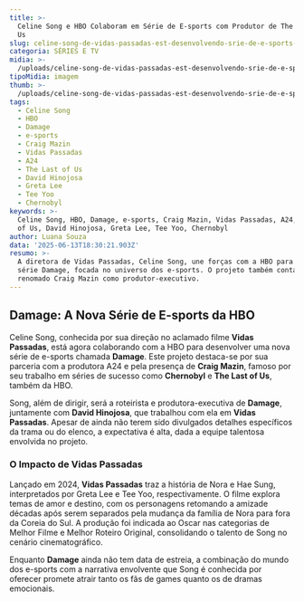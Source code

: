 ```yaml
---
title: >-
  Celine Song e HBO Colaboram em Série de E-sports com Produtor de The Last of
  Us
slug: celine-song-de-vidas-passadas-est-desenvolvendo-srie-de-e-sports-para-hbo
categoria: SÉRIES E TV
midia: >-
  /uploads/celine-song-de-vidas-passadas-est-desenvolvendo-srie-de-e-sports-para-hbo-thumb.png
tipoMidia: imagem
thumb: >-
  /uploads/celine-song-de-vidas-passadas-est-desenvolvendo-srie-de-e-sports-para-hbo-thumb.png
tags:
  - Celine Song
  - HBO
  - Damage
  - e-sports
  - Craig Mazin
  - Vidas Passadas
  - A24
  - The Last of Us
  - David Hinojosa
  - Greta Lee
  - Tee Yoo
  - Chernobyl
keywords: >-
  Celine Song, HBO, Damage, e-sports, Craig Mazin, Vidas Passadas, A24, The Last
  of Us, David Hinojosa, Greta Lee, Tee Yoo, Chernobyl
author: Luana Souza
data: '2025-06-13T18:30:21.903Z'
resumo: >-
  A diretora de Vidas Passadas, Celine Song, une forças com a HBO para criar a
  série Damage, focada no universo dos e-sports. O projeto também conta com o
  renomado Craig Mazin como produtor-executivo.
---
```


## Damage: A Nova Série de E-sports da HBO

Celine Song, conhecida por sua direção no aclamado filme **Vidas Passadas**, está agora colaborando com a HBO para desenvolver uma nova série de e-sports chamada **Damage**. Este projeto destaca-se por sua parceria com a produtora A24 e pela presença de **Craig Mazin**, famoso por seu trabalho em séries de sucesso como **Chernobyl** e **The Last of Us**, também da HBO.

Song, além de dirigir, será a roteirista e produtora-executiva de **Damage**, juntamente com **David Hinojosa**, que trabalhou com ela em **Vidas Passadas**. Apesar de ainda não terem sido divulgados detalhes específicos da trama ou do elenco, a expectativa é alta, dada a equipe talentosa envolvida no projeto.

### O Impacto de Vidas Passadas

Lançado em 2024, **Vidas Passadas** traz a história de Nora e Hae Sung, interpretados por Greta Lee e Tee Yoo, respectivamente. O filme explora temas de amor e destino, com os personagens retomando a amizade décadas após serem separados pela mudança da família de Nora para fora da Coreia do Sul. A produção foi indicada ao Oscar nas categorias de Melhor Filme e Melhor Roteiro Original, consolidando o talento de Song no cenário cinematográfico.

Enquanto **Damage** ainda não tem data de estreia, a combinação do mundo dos e-sports com a narrativa envolvente que Song é conhecida por oferecer promete atrair tanto os fãs de games quanto os de dramas emocionais.
